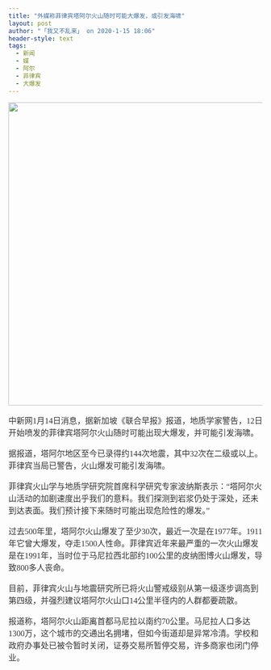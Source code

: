 ```yaml
---
title: "外媒称菲律宾塔阿尔火山随时可能大爆发，或引发海啸"
layout: post
author: "「我又不乱来」 on 2020-1-15 18:06"
header-style: text
tags:
  - 新闻
  - 媒
  - 阿尔
  - 菲律宾
  - 大爆发
---
```


<head></head>
<body>
 <div align="center"> 
  <font face="微软雅黑"><font size="3"> 
    <ignore_js_op> 
     <img aid="1327054" src="https://bbs.boniu123.cc/data/attachment/forum/202001/14/110447j7pz7658yp18h85d.jpg" zoomfile="data/attachment/forum/202001/14/110447j7pz7658yp18h85d.jpg" file="data/attachment/forum/202001/14/110447j7pz7658yp18h85d.jpg" width="600" inpost="1"> 
     <div class="tip tip_4 aimg_tip" id="aimg_1327054_menu" style="position: absolute; display: none" disautofocus="true"> 
      <div class="xs0"> 
       <p><strong>450.jpg</strong> <em class="xg1">(35 KB, 下载次数: 0)</em></p> 
       <p> <a href="forum.php?mod=attachment&amp;aid=MTMyNzA1NHxhNjIxYWQ0ZnwxNTc5MTIxMDYyfDB8NTUxMjc4&amp;nothumb=yes" target="_blank">下载附件</a> &nbsp;<a href="javascript:;" onclick="showWindow(this.id, this.getAttribute('url'), 'get', 0);" id="savephoto_1327054" url="home.php?mod=spacecp&amp;ac=album&amp;op=saveforumphoto&amp;aid=1327054&amp;handlekey=savephoto_1327054">保存到相册</a> </p> 
       <p class="xg1 y"><span title="2020-1-14 11:04">前天&nbsp;11:04</span> 上传</p> 
      </div> 
      <div class="tip_horn"></div> 
     </div> 
    </ignore_js_op> </font></font> 
 </div>
 <br> 
 <font face="微软雅黑"><font size="3"><font color="#333333">中新网1月14日消息，据新加坡《联合早报》报道，地质学家警告，12日开始喷发的菲律宾塔阿尔火山随时可能出现大爆发，并可能引发海啸。</font><br> </font></font>
 <br> 
 <font face="微软雅黑"><font size="3"><font color="#333333">据报道，塔阿尔地区至今已录得约144次地震，其中32次在二级或以上。菲律宾当局已警告，火山爆发可能引发海啸。</font><br> </font></font>
 <br> 
 <font face="微软雅黑"><font size="3"><font color="#333333">菲律宾火山学与地质学研究院首席科学研究专家波纳斯表示：“塔阿尔火山活动的加剧速度出乎我们的意料。我们探测到岩浆仍处于深处，还未到达表面。我们预计接下来随时可能出现危险性的爆发。”</font><br> </font></font>
 <br> 
 <font face="微软雅黑"><font size="3"><font color="#333333">过去500年里，塔阿尔火山爆发了至少30次，最近一次是在1977年。1911年它曾大爆发，夺走1500人性命。菲律宾近年来最严重的一次火山爆发是在1991年，当时位于马尼拉西北部约100公里的皮纳图博火山爆发，导致800多人丧命。</font><br> </font></font>
 <br> 
 <font face="微软雅黑"><font size="3"><font color="#333333">目前，菲律宾火山与地震研究所已将火山警戒级别从第一级逐步调高到第四级，并强烈建议塔阿尔火山口14公里半径内的人群都要疏散。</font><br> </font></font>
 <br> 
 <font color="#333333"><font face="微软雅黑"><font size="3">报道称，塔阿尔火山距离首都马尼拉以南约70公里。马尼拉人口多达1300万，这个城市的交通出名拥堵，但如今街道却是异常冷清。学校和政府办事处已被令暂时关闭，证券交易所暂停交易，许多商家也闭门停业。</font></font></font>
 <br> 
 <font color="#333333"><font face="微软雅黑"><font size="3"><br> </font></font></font>
 <br>
</body>


